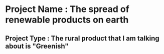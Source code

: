 # Project Name : The spread of renewable products on earth

## Project Type : The rural product that I am talking about is "Greenish"
